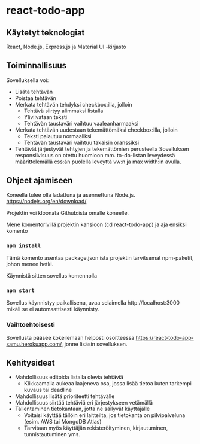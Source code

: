 # react-todo-app

## Käytetyt teknologiat

React, Node.js, Express.js ja Material UI -kirjasto

## Toiminnallisuus

Sovelluksella voi:
- Lisätä tehtävän
- Poistaa tehtävän
- Merkata tehtävän tehdyksi checkbox:illa, jolloin
  - Tehtävä siirtyy alimmaksi listalla
  - Yliviivataan teksti
  - Tehtävän taustaväri vaihtuu vaaleanharmaaksi
- Merkata tehtävän uudestaan tekemättömäksi checkbox:illa, jolloin
  - Teksti palautuu normaaliksi
  - Tehtävän taustaväri vaihtuu takaisin oranssiksi
- Tehtävät järjestyvät tehtyjen ja tekemättömien perusteella
Sovelluksen responsiivisuus on otettu huomioon mm. to-do-listan leveydessä määrittelemällä css:än puolella leveyttä vw:n ja max width:in avulla.

## Ohjeet ajamiseen

Koneella tulee olla ladattuna ja asennettuna Node.js. https://nodejs.org/en/download/

Projektin voi kloonata Github:ista omalle koneelle. 

Mene komentorivillä projektin kansioon (cd react-todo-app) ja aja ensiksi komento

### `npm install` 

Tämä komento asentaa package.json:ista projektin tarvitsemat npm-paketit, johon menee hetki.

Käynnistä sitten sovellus komennolla

### `npm start`

Sovellus käynnistyy paikallisena, avaa selaimella http://localhost:3000 mikäli se ei automaattisesti käynnisty. 

### Vaihtoehtoisesti

Sovellusta pääsee kokeilemaan helposti osoitteessa https://react-todo-app-samu.herokuapp.com/, jonne lisäsin sovelluksen. 

## Kehitysideat

- Mahdollisuus editoida listalla olevia tehtäviä
  - Klikkaamalla aukeaa laajeneva osa, jossa lisää tietoa kuten tarkempi kuvaus tai deadline 
- Mahdollisuus lisätä prioriteetti tehtävälle
- Mahdollisuus siirtää tehtäviä eri järjestykseen vetämällä
- Tallentaminen tietokantaan, jotta ne säilyvät käyttäjälle 
  - Voitaisi käyttää tällöin eri laitteilta, jos tietokanta on pilvipalveluna (esim. AWS tai MongoDB Atlas)
  - Tarvitaan myös käyttäjän rekisteröityminen, kirjautuminen, tunnistautuminen yms.
